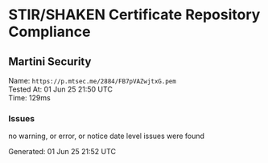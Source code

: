 # STIR/SHAKEN Certificate Repository Compliance

## Martini Security

Name: `https://p.mtsec.me/2884/FB7pVAZwjtxG.pem`\
Tested At: 01 Jun 25 21:50 UTC\
Time: 129ms

### Issues

no warning, or error, or notice date level issues were found

Generated: 01 Jun 25 21:52 UTC